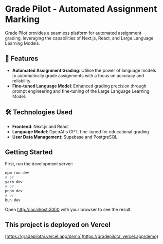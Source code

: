 # Grade Pilot - Automated Assignment Marking

Grade Pilot provides a seamless platform for automated assignment grading, leveraging the capabilities of Next.js, React, and Large Language Learning Models. 

## 🌟 Features
- **Automated Assignment Grading**: Utilise the power of language models to automatically grade assignments with a focus on accuracy and reliability.
- **Fine-tuned Language Model**: Enhanced grading precision through prompt engineering and fine-tuning of the Large Language Learning Model.

## 🛠️ Technologies Used
- **Frontend**: Next.js and React
- **Language Model**: OpenAI's GPT, fine-tuned for educational grading
- **User Data Management**: Supabase and PostgreSQL

## Getting Started

First, run the development server:

```bash
npm run dev
# or
yarn dev
# or
pnpm dev
# or
bun dev
```

Open [http://localhost:3000](http://localhost:3000) with your browser to see the result.

## This project is deployed on Vercel
[https://gradepilotai.vercel.app/demo](https://gradepilotai.vercel.app/demo)
